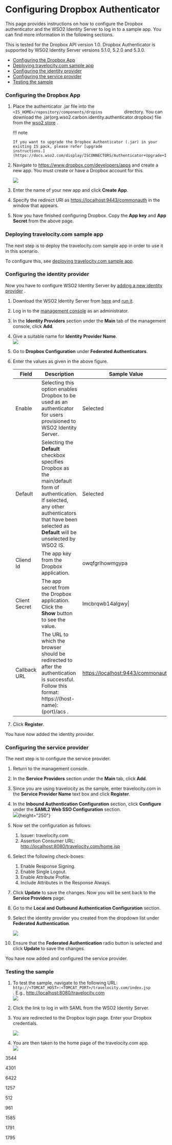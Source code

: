 # Configuring Dropbox Authenticator

This page provides instructions on how to configure the Dropbox
authenticator and the WSO2 Identity Server to log in to a sample app.
You can find more information in the following sections.

This is tested for the Dropbox API version 1.0. Dropbox Authenticator is
supported by WSO2 Identity Server versions 5.1.0, 5.2.0 and 5.3.0.

-   [Configuring the Dropbox
    App](#ConfiguringDropboxAuthenticator-ConfiguringtheDropboxApp)
-   [Deploying travelocity.com sample
    app](#ConfiguringDropboxAuthenticator-Deployingtravelocity.comsampleapp)
-   [Configuring the identity
    provider](#ConfiguringDropboxAuthenticator-Configuringtheidentityprovider)
-   [Configuring the service
    provider](#ConfiguringDropboxAuthenticator-Configuringtheserviceprovider)
-   [Testing the
    sample](#ConfiguringDropboxAuthenticator-Testingthesample)

### Configuring the Dropbox App

1.  Place the authenticator .jar file into the
    `           <IS_HOME>/repository/components/dropins          `
    directory. You can download the
    .jar(org.wso2.carbon.identity.authenticator.dropbox) file from the
    [wso2
    store](https://store.wso2.com/store/assets/isconnector/list?q=%22_default%22%3A%22dropbox%22)
    .

    !!! note
    
        If you want to upgrade the Dropbox Authenticator (.jar) in your
        existing IS pack, please refer [upgrade
        instructions.](https://docs.wso2.com/display/ISCONNECTORS/Authenticator+Upgrade+Instructions)
    

2.  Navigate to <https://www.dropbox.com/developers/apps> and create a
    new app. You must create or have a Dropbox account for this.

    ![](attachments/49091441/75106368.png) 

3.  Enter the name of your new app and click **Create App**.
4.  Specify the redirect URI as <https://localhost:9443/commonauth> in
    the window that appears.  
5.  Now you have finished configuring Dropbox. Copy the **App key** and
    **App Secret** from the above page.

### Deploying travelocity.com sample app

The next step is to deploy the travelocity.com sample app in order to
use it in this scenario.

To configure this, see [deploying travelocity.com sample
app](_Deploying_the_Sample_App_).

### Configuring the identity provider

Now you have to configure WSO2 Identity Server by [adding a new identity
provider](https://docs.wso2.com/display/IS510/Configuring+an+Identity+Provider)
.

1.  Download the WSO2 Identity Server from
    [here](http://wso2.com/products/identity-server/) and [run
    it](https://docs.wso2.com/display/IS510/Running+the+Product).
2.  Log in to the [management
    console](https://docs.wso2.com/display/IS510/Getting+Started+with+the+Management+Console)
    as an administrator.
3.  In the **Identity Providers** section under the **Main** tab of the
    management console, click **Add**.
4.  Give a suitable name for **Identity Provider Name**.  
    ![](attachments/49091441/75106398.png) 
5.  Go to **Dropbox Configuration** under **Federated Authenticators**.
6.  Enter the values as given in the above figure.

    | Field         | Description                                                                                                                                                                                                  | Sample Value                        |
    |---------------|--------------------------------------------------------------------------------------------------------------------------------------------------------------------------------------------------------------|-------------------------------------|
    | Enable        | Selecting this option enables Dropbox to be used as an authenticator for users provisioned to WSO2 Identity Server.                                                                                          | Selected                            |
    | Default       | Selecting the **Default** checkbox specifies Dropbox as the main/default form of authentication. If selected, any other authenticators that have been selected as **Default** will be unselected by WSO2 IS. | Selected                            |
    | Cliend Id     | The app key from the Dropbox application.                                                                                                                                                                    | owqfgrlhowmgypa                     |
    | Client Secret | The app secret from the Dropbox application. Click the **Show** button to see the value.                                                                                                                     | lmcbrqwb14algwy\|                   |
    | Callback URL  | The URL to which the browser should be redirected to after the authentication is successful. Follow this format: https://(host-name):(port)/acs .                                                            | <https://localhost:9443/commonauth> |

7.  Click **Register**.

You have now added the identity provider.

### Configuring the service provider

The next step is to configure the service provider.

1.  Return to the management console.
2.  In the **Service Providers** section under the **Main** tab, click
    **Add**.
3.  Since you are using travelocity as the sample, enter travelocity.com
    in the **Service Provider Name** text box and click **Register**.
4.  In the **Inbound Authentication Configuration** section, click
    **Configure** under the **SAML2 Web SSO Configuration** section.  
    ![](attachments/49091441/49224550.png){height="250"}
5.  Now set the configuration as follows:  
    1.  Issuer: travelocity.com
    2.  Assertion Consumer URL:
        <http://localhost:8080/travelocity.com/home.jsp>
6.  Select the following check-boxes:
    1.  Enable Response Signing.
    2.  Enable Single Logout.
    3.  Enable Attribute Profile.
    4.  Include Attributes in the Response Always.
7.  Click **Update** to save the changes. Now you will be sent back to
    the **Service Providers** page.
8.  Go to the **Local and Outbound Authentication Configuration**
    section.
9.  Select the identity provider you created from the dropdown list
    under **Federated Authentication**.  
      
    ![](attachments/49091441/49224551.png) 
10. Ensure that the **Federated Authentication** radio button is
    selected and click **Update** to save the changes.

You have now added and configured the service provider.

### Testing the sample

1.  To test the sample, navigate to the following URL:
    `          http://<TOMCAT_HOST>:<TOMCAT_PORT>/travelocity.com/index.jsp         `
    . E.g., <http://localhost:8080/travelocity.com>  
    [![](attachments/49091441/49224552.png) ](http://localhost:8080/travelocity.com)
2.  Click the link to log in with SAML from the WSO2 Identity Server.
3.  You are redirected to the Dropbox login page. Enter your Dropbox
    credentials.  
      
    ![](attachments/49091441/49224553.png) 
4.  You are then taken to the home page of the travelocity.com app.  
    ![](attachments/49091441/49224554.png) 

  

3544

4301

6422

1257

512

961

1585

1791

1795
